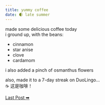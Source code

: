 ```yaml
---
title: yummy coffee
date: 🌒 late summer
---
```

made some delicious coffee today  
i ground up, with the beans:
- cinnamon
- star anise
- clove
- cardamom  

i also added a pinch of osmanthus flowers

also, made it to a 7-day streak on DuoLingo...  
☕️ 这是咖啡！  

[Last Post ➡](/pages/website-dreams)